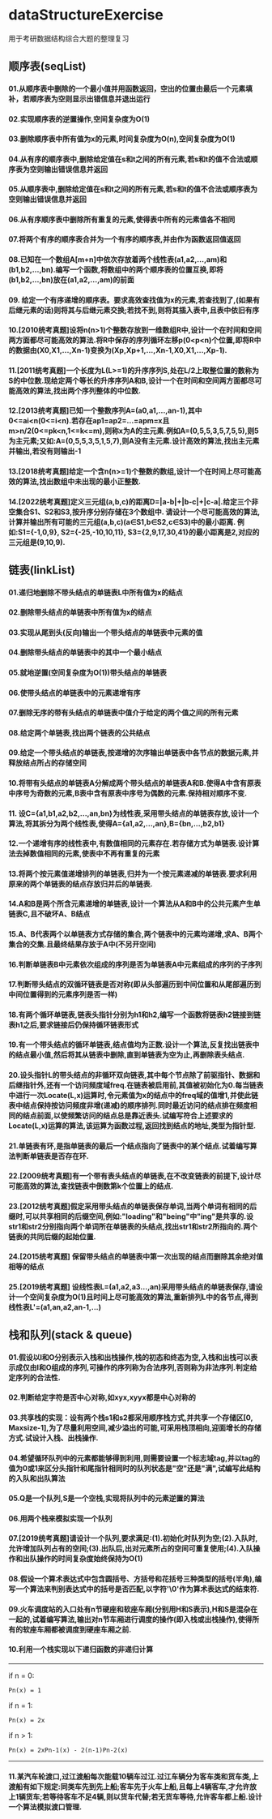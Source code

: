 # dataStructureExercise
用于考研数据结构综合大题的整理复习  

## 顺序表(seqList)
#### 01.从顺序表中删除的一个最小值并用函数返回，空出的位置由最后一个元素填补，若顺序表为空则显示出错信息并退出运行 
#### 02.实现顺序表的逆置操作,空间复杂度为O(1)
#### 03.删除顺序表中所有值为x的元素,时间复杂度为O(n),空间复杂度为O(1)  
#### 04.从有序的顺序表中,删除给定值在s和t之间的所有元素,若s和t的值不合法或顺序表为空则输出错误信息并返回  
#### 05.从顺序表中,删除给定值在s和t之间的所有元素,若s和t的值不合法或顺序表为空则输出错误信息并返回  
#### 06.从有序顺序表中删除所有重复的元素,使得表中所有的元素值各不相同  
#### 07.将两个有序的顺序表合并为一个有序的顺序表,并由作为函数返回值返回  
#### 08.已知在一个数组A[m+n]中依次存放着两个线性表(a1,a2,...,am)和(b1,b2,...,bn).编写一个函数,将数组中的两个顺序表的位置互换,即将(b1,b2,...,bn)放在(a1,a2,...,am)的前面
#### 09. 给定一个有序递增的顺序表。要求高效查找值为x的元素,若查找到了,(如果有后继元素的话)则将其与后继元素交换;若找不到,则将其插入表中,且表中依旧有序
#### 10.[2010统考真题]设将n(n>1)个整数存放到一维数组R中,设计一个在时间和空间两方面都尽可能高效的算法.将R中保存的序列循环左移p(0<p<n)个位置,即将R中的数据由(X0,X1,...,Xn-1)变换为(Xp,Xp+1,...,Xn-1,X0,X1,...,Xp-1).  
#### 11.[2011统考真题]一个长度为L(L>=1)的升序序列S,处在L/2上取整位置的数称为S的中位数.现给定两个等长的升序序列A和B,设计一个在时间和空间两方面都尽可能高效的算法,找出两个序列整体的中位数.  
#### 12.[2013统考真题]已知一个整数序列A=(a0,a1,...,an-1),其中0<=ai<n(0<=i<n).若存在ap1=ap2=...=apm=x且m>n/2(0<=pk<n,1<=k<=m),则称x为A的主元素.例如A=(0,5,5,3,5,7,5,5),则5为主元素;又如:A=(0,5,5,3,5,1,5,7),则A没有主元素.设计高效的算法,找出主元素并输出,若没有则输出-1
#### 13.[2018统考真题]给定一个含n(n>=1)个整数的数组,设计一个在时间上尽可能高效的算法,找出数组中未出现的最小正整数.  
#### 14.[2022统考真题]定义三元组(a,b,c)的距离D=|a-b|+|b-c|+|c-a|.给定三个非空集合S1、S2和S3,按升序分别存储在3个数组中. 请设计一个尽可能高效的算法,计算并输出所有可能的三元组(a,b,c)(a∈S1,b∈S2,c∈S3)中的最小距离. 例如:S1={-1,0,9}, S2={-25,-10,10,11}, S3={2,9,17,30,41}的最小距离是2,对应的三元组是(9,10,9).

## 链表(linkList)
#### 01.递归地删除不带头结点的单链表L中所有值为x的结点
#### 02.删除带头结点的单链表中所有值为x的结点
#### 03.实现从尾到头(反向)输出一个带头结点的单链表中元素的值
#### 04.删除带头结点的单链表中的其中一个最小结点
#### 05.就地逆置(空间复杂度为O(1))带头结点的单链表
#### 06.使带头结点的单链表中的元素递增有序
#### 07.删除无序的带有头结点的单链表中值介于给定的两个值之间的所有元素
#### 08.给定两个单链表,找出两个链表的公共结点
#### 09.给定一个带头结点的单链表,按递增的次序输出单链表中各节点的数据元素,并释放结点所占的存储空间
#### 10.将带有头结点的单链表A分解成两个带头结点的单链表A和B.使得A中含有原表中序号为奇数的元素,B表中含有原表中序号为偶数的元素.保持相对顺序不变.
#### 11. 设C={a1,b1,a2,b2,...,an,bn}为线性表,采用带头结点的单链表存放,设计一个算法,将其拆分为两个线性表,使得A={a1,a2,...,an},B={bn,...,b2,b1}
#### 12.一个递增有序的线性表中,有数值相同的元素存在.若存储方式为单链表.设计算法去掉数值相同的元素,使表中不再有重复的元素
#### 13.将两个按元素值递增排列的单链表,归并为一个按元素递减的单链表.要求利用原来的两个单链表的结点存放归并后的单链表.
#### 14.A和B是两个所含元素递增的单链表,设计一个算法从A和B中的公共元素产生单链表C,且不破坏A、B结点
#### 15.A、B代表两个以单链表方式存储的集合,两个链表中的元素均递增,求A、B两个集合的交集.且最终结果存放于A中(不另开空间)
#### 16.判断单链表B中元素依次组成的序列是否为单链表A中元素组成的序列的子序列
#### 17.判断带头结点的双循环链表是否对称(即从头部遍历到中间位置和从尾部遍历到中间位置得到的元素序列是否一样)
#### 18.有两个循环单链表,链表头指针分别为h1和h2,编写一个函数将链表h2链接到链表h1之后,要求链接后仍保持循环链表形式
#### 19.有一个带头结点的循环单链表,结点值均为正数.设计一个算法,反复找出链表中的结点最小值,然后将其从链表中删除,直到单链表为空为止,再删除表头结点.
#### 20.设头指针L的带头结点的非循环双向链表,其中每个节点除了前驱指针、数据和后继指针外,还有一个访问频度域freq.在链表被启用前,其值被初始化为0.每当链表中进行一次Locate(L,x)运算时,令元素值为x的结点中的freq域的值增1,并使此链表中结点保持按访问频度非增(递减)的顺序排列.同时最近访问的结点排在频度相同的结点前面,以使频繁访问的结点总是靠近表头.试编写符合上述要求的Locate(L,x)运算的算法,该运算为函数过程,返回找到结点的地址,类型为指针型.
#### 21.单链表有环,是指单链表的最后一个结点指向了链表中的某个结点.试着编写算法判断单链表是否存在环.
#### 22.[2009统考真题]有一个带有表头结点的单链表,在不改变链表的前提下,设计尽可能高效的算法,查找链表中倒数第k个位置上的结点.
#### 23.[2012统考真题]假定采用带头结点的单链表保存单词,当两个单词有相同的后缀时,可以共享相同的后缀空间,例如:"loading"和"being"中"ing"是共享的.设str1和str2分别指向两个单词所在单链表的头结点,找出str1和str2所指向的.两个链表的共同后缀的起始位置.
#### 24.[2015统考真题] 保留带头结点的单链表中第一次出现的结点而删除其余绝对值相等的结点
#### 25.[2019统考真题] 设线性表L=(a1,a2,a3...,an)采用带头结点的单链表保存,请设计一个空间复杂度为O(1)且时间上尽可能高效的算法,重新排列L中的各节点,得到线性表L'=(a1,an,a2,an-1,...)



## 栈和队列(stack & queue)
#### 01.假设以I和O分别表示入栈和出栈操作,栈的初态和终态为空,入栈和出栈可以表示成仅由I和O组成的序列,可操作的序列称为合法序列,否则称为非法序列.判定给定序列的合法性.
#### 02.判断给定字符是否中心对称,如xyx,xyyx都是中心对称的
#### 03.共享栈的实现：设有两个栈s1和s2都采用顺序栈方式,并共享一个存储区[0, Maxsize-1],为了尽量利用空间,减少溢出的可能,可采用栈顶相向,迎面增长的存储方式.试设计入栈、出栈操作.
#### 04.希望循环队列中的元素都能够得到利用,则需要设置一个标志域tag,并以tag的值为0或1来区分头指针和尾指针相同时的队列状态是"空"还是"满",试编写此结构的入队和出队算法
#### 05.Q是一个队列,S是一个空栈,实现将队列中的元素逆置的算法
#### 06.用两个栈来模拟实现一个队列
#### 07.[2019统考真题]请设计一个队列,要求满足:(1).初始化时队列为空;(2).入队时,允许增加队列占有的空间;(3).出队后,出对元素所占的空间可重复使用;(4).入队操作和出队操作的时间复杂度始终保持为O(1)
#### 08.假设一个算术表达式中包含圆括号、方括号和花括号三种类型的括号(半角),编写一个算法来判别表达式中的括号是否匹配,以字符'\0'作为算术表达式的结束符.
#### 09.火车调度站的入口处有n节硬座和软座车厢(分别用H和S表示),H和S是混杂在一起的,试着编写算法,输出对n节车厢进行调度的操作(即入栈或出栈操作),使得所有的软座车厢都被调度到硬座车厢之前.
#### 10.利用一个栈实现以下递归函数的非递归计算
-----------------------------
if n = 0:

    Pn(x) = 1
    
if n = 1:

    Pn(x) = 2x

if n > 1:

    Pn(x) = 2xPn-1(x) - 2(n-1)Pn-2(x)
------------------------------
#### 11.某汽车轮渡口,过江渡船每次能载10辆车过江.过江车辆分为客车类和货车类,上渡船有如下规定:同类车先到先上船;客车先于火车上船,且每上4辆客车,才允许放上1辆货车;若等待客车不足4辆,则以货车代替;若无货车等待,允许客车都上船.设计一个算法模拟渡口管理.
